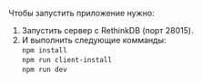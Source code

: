 Чтобы запустить приложение нужно:

1. Запустить сервер с RethinkDB (порт 28015).
2. И выполнить следующие комманды:\
`npm install`\
`npm run client-install`\
`npm run dev`
